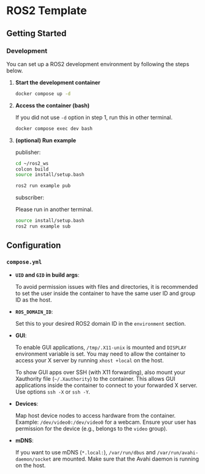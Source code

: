 # ROS2 Template

## Getting Started

### Development

You can set up a ROS2 development environment by following the steps below.

1. **Start the development container**

   ```bash
   docker compose up -d
   ```

2. **Access the container (bash)**

   If you did not use `-d` option in step 1, run this in other terminal.

   ```bash
   docker compose exec dev bash
   ```

3. **(optional) Run example**

   publisher:

   ```bash
   cd ~/ros2_ws
   colcon build
   source install/setup.bash

   ros2 run example pub
   ```

   subscriber:

   Please run in another terminal.

   ```bash
   source install/setup.bash
   ros2 run example sub
   ```

## Configuration

### `compose.yml`

- **`UID` and `GID` in build args**:

  To avoid permission issues with files and directories, it is recommended to set the user inside the container to have the same user ID and group ID as the host.

- **`ROS_DOMAIN_ID`**:

  Set this to your desired ROS2 domain ID in the `environment` section.

- **GUI**:

  To enable GUI applications, `/tmp/.X11-unix` is mounted and `DISPLAY` environment variable is set. You may need to allow the container to access your X server by running `xhost +local` on the host.

  To show GUI apps over SSH (with X11 forwarding), also mount your Xauthority file (`~/.Xauthority`) to the container. This allows GUI applications inside the container to connect to your forwarded X server. Use options `ssh -X` or `ssh -Y`.

- **Devices**:

  Map host device nodes to access hardware from the container. Example: `/dev/video0:/dev/video0` for a webcam. Ensure your user has permission for the device (e.g., belongs to the `video` group).

- **mDNS**:

  If you want to use mDNS (`*.local:`), `/var/run/dbus` and `/var/run/avahi-daemon/socket` are mounted. Make sure that the Avahi daemon is running on the host.
